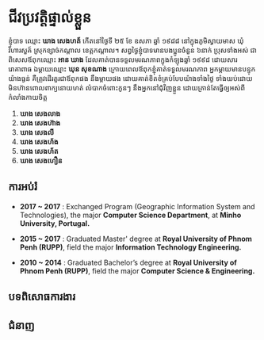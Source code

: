 # ជីវប្រវត្តិផ្ទាល់ខ្លួន

ខ្ញុំបាទ ឈ្មោះ **ឃាង សេងហត័** កើតនៅថ្ងៃទី ២៥ ខែ ឧសភា ឆ្នាំ ១៩៨៨ នៅក្នុងភូមិស្វាយមាស ឃុំវិហារសួគ៍ ស្រុកខ្សាច់កណ្តាល ខេត្តកណ្តាល។ សព្វថ្ងៃខ្ញុំបាទមានបងប្អូនចំនួន ៦នាក់ ប្រុសទាំងអស់ ជាពិសេសឪពុកឈ្មោះ **អាន ឃាង** ដែលគាត់បានទទួលមរណភាពក្នុងកំឡុងឆ្នាំ ១៩៩៨ ដោយសាររោគាពាធ ឯម្តាយឈ្មោះ **ឃុន សុខណាង** ក្រោយពេលឪពុកខ្ញុំគាត់ទទួលមរណភាព អ្នកម្តាយមានបន្ទុកយ៉ាងធ្ងន់ គឺត្រូវដើរតួរជាឪពុកផង នឹងម្តាយផង ដោយគាត់ខិតខំគ្រប់បែបយ៉ាងទាំងថ្ងៃ ទាំងយប់ដោយមិនហ៊ានពោលពាក្យនោយហត់ លំបាកចំពោះកូនៗ នឹងអ្នកនៅជុំវិញខ្លួន ដោយគ្រាន់តែធ្វើឲ្យអស់ពីកំលាំងកាយចិត្ត


1. **ឃាង សេងលាង**
2. **ឃាង សេងហ៊ាង**
3. **ឃាង សេងលី**
4. **ឃាង សេងហ័ង**
5. **ឃាង សេងហ័ត**
6. **ឃាង សេងហឿន**


## ការអប់រំ
* **2017 ~ 2017**	:	Exchanged Program (Geographic Information System
					and Technologies), the major **Computer Science
					Department**, at **Minho University, Portugal.**

* **2015 ~ 2017**	:	Graduated Master' degree at **Royal University of
					Phnom Penh (RUPP)**, field the major **Information
					Technology Engineering.**

* **2010 ~ 2014**	:	Graduated Bachelor’s degree at **Royal University
					of Phnom Penh (RUPP)**, field the major **Computer
					Science & Engineering.**

## បទពិសោធការងារ


## ជំនាញ


